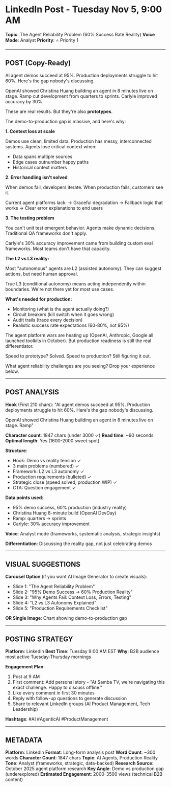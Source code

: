 # LinkedIn Post - Tuesday Nov 5, 9:00 AM
**Topic**: The Agent Reliability Problem (60% Success Rate Reality)
**Voice Mode**: Analyst
**Priority**: ⭐ Priority 1

---

## POST (Copy-Ready)

AI agent demos succeed at 95%. Production deployments struggle to hit 60%. Here's the gap nobody's discussing.

OpenAI showed Christina Huang building an agent in 8 minutes live on stage. Ramp cut development from quarters to sprints. Carlyle improved accuracy by 30%.

These are real results. But they're also **prototypes**.

The demo-to-production gap is massive, and here's why:

**1. Context loss at scale**

Demos use clean, limited data.
Production has messy, interconnected systems.
Agents lose critical context when:
- Data spans multiple sources
- Edge cases outnumber happy paths
- Historical context matters

**2. Error handling isn't solved**

When demos fail, developers iterate.
When production fails, customers see it.

Current agent platforms lack:
→ Graceful degradation
→ Fallback logic that works
→ Clear error explanations to end users

**3. The testing problem**

You can't unit test emergent behavior.
Agents make dynamic decisions.
Traditional QA frameworks don't apply.

Carlyle's 30% accuracy improvement came from building custom eval frameworks. Most teams don't have that capacity.

**The L2 vs L3 reality:**

Most "autonomous" agents are L2 (assisted autonomy).
They can suggest actions, but need human approval.

True L3 (conditional autonomy) means acting independently within boundaries.
We're not there yet for most use cases.

**What's needed for production:**
- Monitoring (what is the agent actually doing?)
- Circuit breakers (kill switch when it goes wrong)
- Audit trails (trace every decision)
- Realistic success rate expectations (60-80%, not 95%)

The agent platform wars are heating up (OpenAI, Anthropic, Google all launched toolkits in October). But production readiness is still the real differentiator.

Speed to prototype? Solved.
Speed to production? Still figuring it out.

What agent reliability challenges are you seeing? Drop your experience below.

---

## POST ANALYSIS

**Hook** (First 210 chars):
"AI agent demos succeed at 95%. Production deployments struggle to hit 60%. Here's the gap nobody's discussing.

OpenAI showed Christina Huang building an agent in 8 minutes live on stage. Ramp"

**Character count**: 1847 chars (under 3000 ✓)
**Read time**: ~90 seconds
**Optimal length**: Yes (1600-2000 sweet spot)

**Structure**:
- Hook: Demo vs reality tension ✓
- 3 main problems (numbered) ✓
- Framework: L2 vs L3 autonomy ✓
- Production requirements (bulleted) ✓
- Strategic close (speed solved, production WIP) ✓
- CTA: Question engagement ✓

**Data points used**:
- 95% demo success, 60% production (industry reality)
- Christina Huang 8-minute build (OpenAI DevDay)
- Ramp: quarters → sprints
- Carlyle: 30% accuracy improvement

**Voice**: Analyst mode (frameworks, systematic analysis, strategic insights)

**Differentiation**: Discussing the reality gap, not just celebrating demos

---

## VISUAL SUGGESTIONS

**Carousel Option** (if you want AI Image Generator to create visuals):
- Slide 1: "The Agent Reliability Problem"
- Slide 2: "95% Demo Success → 60% Production Reality"
- Slide 3: "Why Agents Fail: Context Loss, Errors, Testing"
- Slide 4: "L2 vs L3 Autonomy Explained"
- Slide 5: "Production Requirements Checklist"

**OR Single Image**: Chart showing demo-to-production gap

---

## POSTING STRATEGY

**Platform**: LinkedIn
**Best Time**: Tuesday 9:00 AM EST
**Why**: B2B audience most active Tuesday-Thursday mornings

**Engagement Plan**:
1. Post at 9 AM
2. First comment: Add personal story - "At Samba TV, we're navigating this exact challenge. Happy to discuss offline."
3. Like every comment in first 30 minutes
4. Reply with follow-up questions to generate discussion
5. Share to relevant LinkedIn groups (AI Product Management, Tech Leadership)

**Hashtags**: #AI #AgenticAI #ProductManagement

---

## METADATA

**Platform**: LinkedIn
**Format**: Long-form analysis post
**Word Count**: ~300 words
**Character Count**: 1847 chars
**Topic**: AI Agents, Production Reality
**Tone**: Analyst (frameworks, strategic, data-backed)
**Research Source**: October 2025 agent platform research
**Key Angle**: Demo vs production gap (underexplored)
**Estimated Engagement**: 2000-3500 views (technical B2B content)
